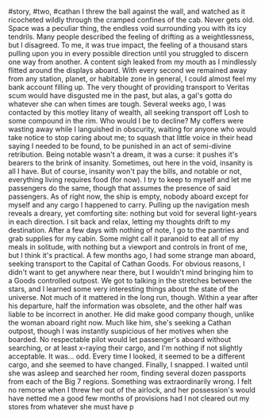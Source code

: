 #story, #two, #cathan
I threw the ball against the wall, and watched as it ricocheted wildly through the cramped confines of the cab. Never gets old. Space was a peculiar thing, the endless void surrounding you with its icy tendrils. Many people described the feeling of drifting as a weightlessness, but I disagreed. To me, it was true impact, the feeling of a thousand stars pulling upon you in every possible direction until you struggled to discern one way from another.  A content sigh leaked from my mouth as I mindlessly flitted around the displays aboard. With every second we remained away from any station, planet, or habitable zone in general, I could almost feel my bank account filling up. The very thought of providing transport to Veritas scum would have disgusted me in the past, but alas, a gal's gotta do whatever she can when times are tough. Several weeks ago, I was contacted by this motley litany of wealth, all seeking transport off Losh to some compound in the rim. Who would I be to decline? My coffers were wasting away while I languished in obscurity, waiting for anyone who would take notice to stop caring about me; to squash that little voice in their head saying I needed to be found, to be punished in an act of semi-divine retribution. Being notable wasn't a dream, it was a curse: it pushes it's bearers to the brink of insanity. Sometimes, out here in the void, insanity is all I have.
But of course, insanity won't pay the bills, and notable or not, everything living requires food (for now). I try to keep to myself and let me passengers do the same, though that assumes the presence of said passengers. As of right now, the ship is empty, nobody aboard except for myself and any cargo I happened to carry. Pulling up the navigation mesh reveals a dreary, yet comforting site: nothing but void for several light-years in each direction. I sit back and relax, letting my thoughts drift to my destination.
After a few days with nothing of note, I go to the pantries and grab supplies for my cabin. Some might call it paranoid to eat all of my meals in solitude, with nothing but a viewport and controls in front of me, but I think it's practical. A few months ago, I had some strange man aboard, seeking transport to the Capital of Cathan Goods. For obvious reasons, I didn't want to get anywhere near there, but I wouldn't mind bringing him to a Goods controlled outpost. We got to talking in the stretches between the stars,  and I learned some very interesting things about the state of the universe. Not much of it mattered in the long run, though. Within a year after his departure, half the information was obsolete, and the other half was liable to be incorrect in another. He did make good company though, unlike the woman aboard right now. Much like him, she's seeking a Cathan outpost, though I was instantly suspicious of her motives when she boarded. No respectable pilot would let passenger's aboard without searching, or at least x-raying their cargo, and I'm nothing if not slightly acceptable. It was... odd. Every time I looked, it seemed to be a different cargo, and she seemed to have changed. Finally, I snapped. I waited until she was asleep and searched her room, finding several dozen passports from each of the Big 7 regions. Something was extraordinarily wrong. I felt no remorse when I threw her out of the airlock, and her possession's would have netted me a good few months of provisions had I not cleared out my stores from whatever she must have p